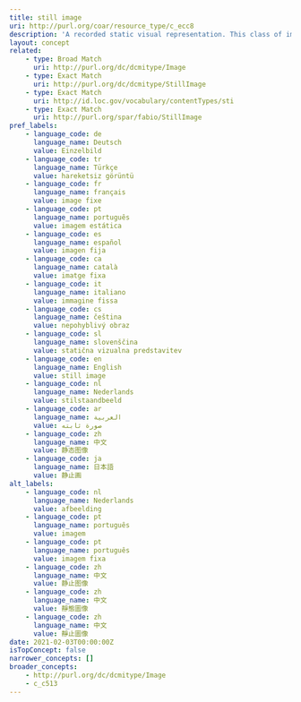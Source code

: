 ```yaml
---
title: still image
uri: http://purl.org/coar/resource_type/c_ecc8
description: 'A recorded static visual representation. This class of image includes diagrams, drawings, graphs, graphic designs, plans, photographs and prints. [Source: Adapted from  http://purl.org/spar/fabio/StillImage]'
layout: concept
related:
    - type: Broad Match
      uri: http://purl.org/dc/dcmitype/Image
    - type: Exact Match
      uri: http://purl.org/dc/dcmitype/StillImage
    - type: Exact Match
      uri: http://id.loc.gov/vocabulary/contentTypes/sti
    - type: Exact Match
      uri: http://purl.org/spar/fabio/StillImage
pref_labels:
    - language_code: de
      language_name: Deutsch
      value: Einzelbild
    - language_code: tr
      language_name: Türkçe
      value: hareketsiz görüntü
    - language_code: fr
      language_name: français
      value: image fixe
    - language_code: pt
      language_name: português
      value: imagem estática
    - language_code: es
      language_name: español
      value: imagen fija
    - language_code: ca
      language_name: català
      value: imatge fixa
    - language_code: it
      language_name: italiano
      value: immagine fissa
    - language_code: cs
      language_name: čeština
      value: nepohyblivý obraz
    - language_code: sl
      language_name: slovenščina
      value: statična vizualna predstavitev
    - language_code: en
      language_name: English
      value: still image
    - language_code: nl
      language_name: Nederlands
      value: stilstaandbeeld
    - language_code: ar
      language_name: العربية
      value: صورة ثابته
    - language_code: zh
      language_name: 中文
      value: 静态图像
    - language_code: ja
      language_name: 日本語
      value: 静止画
alt_labels:
    - language_code: nl
      language_name: Nederlands
      value: afbeelding
    - language_code: pt
      language_name: português
      value: imagem
    - language_code: pt
      language_name: português
      value: imagem fixa
    - language_code: zh
      language_name: 中文
      value: 静止图像
    - language_code: zh
      language_name: 中文
      value: 靜態圖像
    - language_code: zh
      language_name: 中文
      value: 靜止圖像
date: 2021-02-03T00:00:00Z
isTopConcept: false
narrower_concepts: []
broader_concepts:
    - http://purl.org/dc/dcmitype/Image
    - c_c513
---
```


